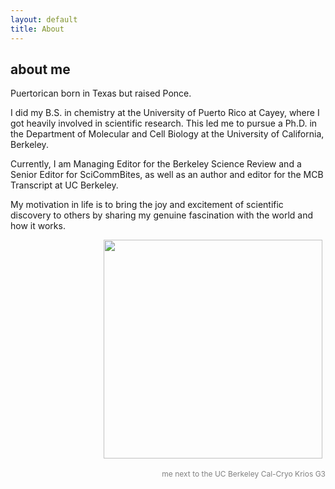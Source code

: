 ```yaml
---
layout: default
title: About
---
```


## about me

Puertorican born in Texas but raised Ponce.

I did my B.S. in chemistry at the University of Puerto Rico at Cayey, where I got heavily involved in scientific research. This led me to pursue a Ph.D. in the Department of Molecular and Cell Biology at the University of California, Berkeley.

Currently, I am Managing Editor for the Berkeley Science Review and a Senior Editor for SciCommBites, as well as an author and editor for the MCB Transcript at UC Berkeley.

My motivation in life is to bring the joy and excitement of scientific discovery to others by sharing my genuine fascination with the world and how it works.

<div style="text-align: right;">
  <img src="https://hltorresvera.github.io/assets/images/me.jpg" width="350" style="padding: 0px 5px 5px 5px;">
  <p style="font-size: 12px; color: gray;">me next to the UC Berkeley Cal-Cryo Krios G3</p>
</div>

